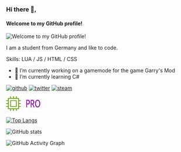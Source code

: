 ### Hi there 👋,  
#### Welcome to my GitHub profile!
![Welcome to my GitHub profile!](https://i.imgur.com/1MMsmmY.png)

I am a student from Germany and like to code.

Skills: LUA / JS / HTML / CSS

- 🔭 I’m currently working on a gamemode for the game Garry's Mod 
- 🌱 I’m currently learning C# 


[<img src='https://cdn.jsdelivr.net/npm/simple-icons@3.0.1/icons/github.svg' alt='github' height='40'>](https://github.com/Supreeme)  [<img src='https://cdn.jsdelivr.net/npm/simple-icons@3.0.1/icons/twitter.svg' alt='twitter' height='40'>](https://twitter.com/https://twitter.com/SupreemeGuy)  [<img src='https://cdn.jsdelivr.net/npm/simple-icons@3.0.1/icons/steam.svg' alt='steam' height='40'>](https://steamcommunity.com/id/supreemeplayer/)  

<a href='https://docs.github.com/en/developers'><img src='https://raw.githubusercontent.com/acervenky/animated-github-badges/master/assets/devbadge.gif' width='40' height='40'></a> <a href='https://github.com/pricing'><img src='https://raw.githubusercontent.com/acervenky/animated-github-badges/master/assets/pro.gif' width='40' height='40'></a> 

[![Top Langs](https://github-readme-stats.vercel.app/api/top-langs/?username=Supreeme)](https://github.com/anuraghazra/github-readme-stats)

![GitHub stats](https://github-readme-stats.vercel.app/api?username=Supreeme&show_icons=true&count_private=true)  

![GitHub Activity Graph](https://activity-graph.herokuapp.com/graph?username=Supreeme)  

